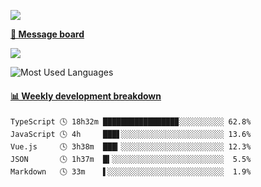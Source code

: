 [![](https://count.getloli.com/get/@SmaIIstars.github.readme)](https://count.getloli.com/)


[**💬 Message board**](https://chat.getloli.com/room/@SmaIIstars.github)

[![](https://chat.getloli.com/room/@SmaIIstars.github/svg?width=600&height=100&limit=20&theme=light&fontSize=14)](https://chat.getloli.com/room/@SmaIIstars.github)


![Most Used Languages](https://github-readme-stats.vercel.app/api/top-langs/?username=SmaIIstars&theme=dark&layout=compact)

<!-- waka-box start -->
#### <a href="https://gist.github.com/e31f5e1b7a15ee54e2fc8fca68aa5e2b" target="_blank">📊 Weekly development breakdown</a>
```text
TypeScript 🕓 18h32m ████████████████▉░░░░░░░░░░ 62.8%
JavaScript 🕓 4h     ███▋░░░░░░░░░░░░░░░░░░░░░░░ 13.6%
Vue.js     🕓 3h38m  ███▎░░░░░░░░░░░░░░░░░░░░░░░ 12.3%
JSON       🕓 1h37m  █▍░░░░░░░░░░░░░░░░░░░░░░░░░  5.5%
Markdown   🕓 33m    ▌░░░░░░░░░░░░░░░░░░░░░░░░░░  1.9%
```
<!-- Powered by https://github.com/YouEclipse/waka-box-go . -->
<!-- waka-box end -->
